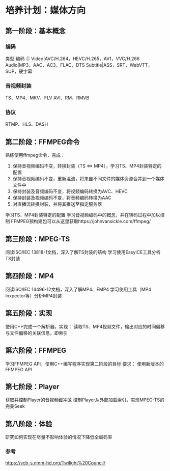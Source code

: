 # 培养计划：媒体方向



## 第一阶段：基本概念

### 编码

类型|编码
:|:
Video|AVC/H.264，HEVC/H.265，AV1，VVC/H.266
Audio|MP3，AAC，AC3，FLAC，DTS
Subtitle|ASS，SRT，WebVTT，SUP，硬字幕

### 音视频封装

TS、MP4、MKV、FLV
AVI、RM、RMVB

### 协议

RTMP、HLS、DASH



## 第二阶段：FFMPEG命令

熟练使用ffmpeg命令，完成：
1. 保持音视频编码不变，转换封装（TS <=> MP4），学习TS、MP4封装特定的配置
2. 保持音视频编码不变，重新混流，将来自不同文件的媒体资源合并到一个媒体文件中
3. 保持封装及音频编码不变，将视频编码转换为AVC、HEVC
4. 保持封装及视频编码不变，将音频编码转换为AAC
5. 对直播流转换封装，并将其推送至指定服务器

学习TS、MP4封装特定的配置
学习音视频编码中的概念，并在转码过程中加以控制
FFMPEG预构建包可以从这里获取https://johnvansickle.com/ffmpeg/



## 第三阶段：MPEG-TS

阅读ISO/IEC 13818-1文档，深入了解TS封装的结构
学习使用EasyICE工具分析TS封装



## 第四阶段：MP4

阅读ISO/IEC 14496-12文档，深入了解MP4、FMP4
学习使用工具（MP4 Inxpector等）分析MP4封装



## 第五阶段：实现

使用C++完成一个解析器，实现：
读取TS、MP4视频文件，输出对应的时间偏移与文件偏移的关联信息，即索引



## 第六阶段：FFMPEG

学习FFMPEG API，使用C++编写程序实现第二阶段的目标
要求：
使用新版本的FFMPEG API



## 第七阶段：Player

获取并控制Player的音视频缓冲区
控制Player从外部加载索引，实现MPEG-TS的完美Seek



## 第八阶段：体验

研究如何实现在尽量不影响体验的情况下降低全局码率

### 参考
https://vcb-s.nmm-hd.org/Twilight%20Council/





